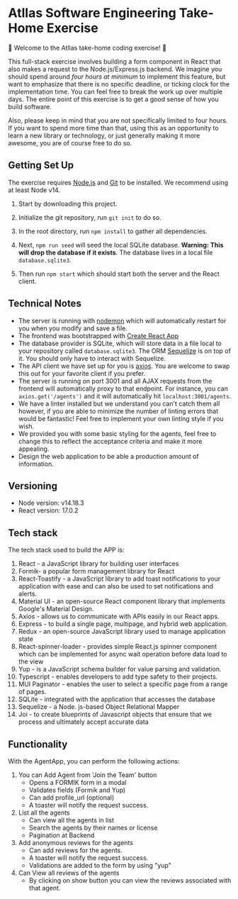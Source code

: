 # Atllas Software Engineering Take-Home Exercise

🌟 Welcome to the Atllas take-home coding exercise! 🌟

This full-stack exercise involves building a form component in React that also makes a request to the Node.js/Express.js backend. We imagine you should spend around _four hours at minimum_ to implement this feature, but want to emphasize that there is no specific deadline, or ticking clock for the implementation time. You can feel free to break the work up over multiple days. The entire point of this exercise is to get a good sense of how you build software.

Also, please keep in mind that you are not specifically limited to four hours. If you want to spend more time than that, using this as an opportunity to learn a new library or technology, or just generally making it more awesome, you are of course free to do so.

## Getting Set Up

The exercise requires [Node.js](https://nodejs.org/en/) and [Git](https://git-scm.com/) to be installed. We recommend using at least Node v14.

1. Start by downloading this project.

1. Initialize the git repository, run `git init` to do so.

1. In the root directory, run `npm install` to gather all dependencies.

1. Next, `npm run seed` will seed the local SQLite database. **Warning: This will drop the database if it exists**. The database lives in a local file `database.sqlite3`.

1. Then run `npm start` which should start both the server and the React client.

## Technical Notes

- The server is running with [nodemon](https://nodemon.io/) which will automatically restart for you when you modify and save a file.
- The frontend was bootstrapped with [Create React App](https://facebook.github.io/create-react-app/docs/getting-started)
- The database provider is SQLite, which will store data in a file local to your repository called `database.sqlite3`. The ORM [Sequelize](http://docs.sequelizejs.com/) is on top of it. You should only have to interact with Sequelize.
- The API client we have set up for you is [axios](https://github.com/axios/axios). You are welcome to swap this out for your favorite client if you prefer.
- The server is running on port 3001 and all AJAX requests from the frontend will automatically proxy to that endpoint. For instance, you can `axios.get('/agents')` and it will automatically hit `localhost:3001/agents`.
- We have a linter installed but we understand you can't catch them all however, if you are able to minimize the number of linting errors that would be fantastic! Feel free to implement your own linting style if you wish.
- We provided you with some basic styling for the agents, feel free to change this to reflect the acceptance criteria and make it more appealing.
- Design the web application to be able a production amount of information.

## Versioning

- Node version: v14.18.3
- React version: 17.0.2

## Tech stack

The tech stack used to build the APP is:

1. React - a JavaScript library for building user interfaces
2. Formik- a popular form management library for React
3. React-Toastify - a JavaScript library to add toast notifications to your application with ease and can also be used to set notifications and alerts.
4. Material UI - an open-source React component library that implements Google's Material Design.
5. Axios - allows us to communicate with APIs easily in our React apps.
6. Express - to build a single page, multipage, and hybrid web application.
7. Redux - an open-source JavaScript library used to manage application state
8. React-spinner-loader - provides simple React.js spinner component which can be implemented for async wait operation before data load to the view
9. Yup - is a JavaScript schema builder for value parsing and validation.
10. Typescript - enables developers to add type safety to their projects.
11. MUI Paginator - enables the user to select a specific page from a range of pages.
12. SQLite - integrated with the application that accesses the database
13. Sequelize - a Node. js-based Object Relational Mapper
14. Joi - to create blueprints of Javascript objects that ensure that we process and ultimately accept accurate data

## Functionality

With the AgentApp, you can perform the following actions:

1. You can Add Agent from 'Join the Team' button
   - Opens a FORMIK form in a modal
   - Validates fields (Formik and Yup)
   - Can add profile_url (optional)
   - A toaster will notify the request success.
2. List all the agents
   - Can view all the agents in list
   - Search the agents by their names or license
   - Pagination at Backend
3. Add anonymous reviews for the agents
   - Can add reviews for the agents.
   - A toaster will notify the request success.
   - Validations are added to the form by using "yup"
4. Can View all reviews of the agents
   - By clicking on show button you can view the reviews associated with that agent.
